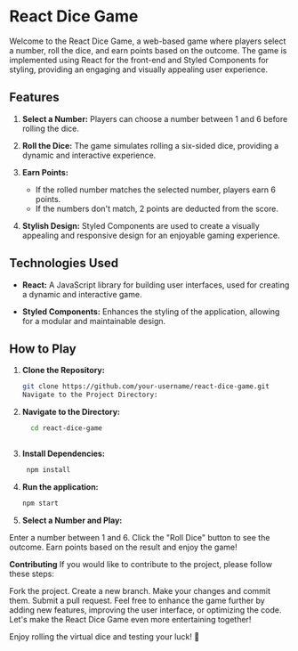 # React Dice Game

Welcome to the React Dice Game, a web-based game where players select a number, roll the dice, and earn points based on the outcome. The game is implemented using React for the front-end and Styled Components for styling, providing an engaging and visually appealing user experience.

## Features

1. **Select a Number:**
   Players can choose a number between 1 and 6 before rolling the dice.

2. **Roll the Dice:**
   The game simulates rolling a six-sided dice, providing a dynamic and interactive experience.

3. **Earn Points:**
   - If the rolled number matches the selected number, players earn 6 points.
   - If the numbers don't match, 2 points are deducted from the score.

4. **Stylish Design:**
   Styled Components are used to create a visually appealing and responsive design for an enjoyable gaming experience.

## Technologies Used

- **React:** A JavaScript library for building user interfaces, used for creating a dynamic and interactive game.

- **Styled Components:** Enhances the styling of the application, allowing for a modular and maintainable design.

## How to Play

1. **Clone the Repository:**
   ```bash
   git clone https://github.com/your-username/react-dice-game.git
   Navigate to the Project Directory:


2. **Navigate to the Directory:**
   ```bash
     cd react-dice-game
    

3. **Install Dependencies:**
   ```bash
    npm install

2. **Run the application:**
   ```bash
   npm start

4. **Select a Number and Play:**

Enter a number between 1 and 6.
Click the "Roll Dice" button to see the outcome.
Earn points based on the result and enjoy the game!

**Contributing**
If you would like to contribute to the project, please follow these steps:

Fork the project.
Create a new branch.
Make your changes and commit them.
Submit a pull request.
Feel free to enhance the game further by adding new features, improving the user interface, or optimizing the code. Let's make the React Dice Game even more entertaining together!

Enjoy rolling the virtual dice and testing your luck! 🎲
